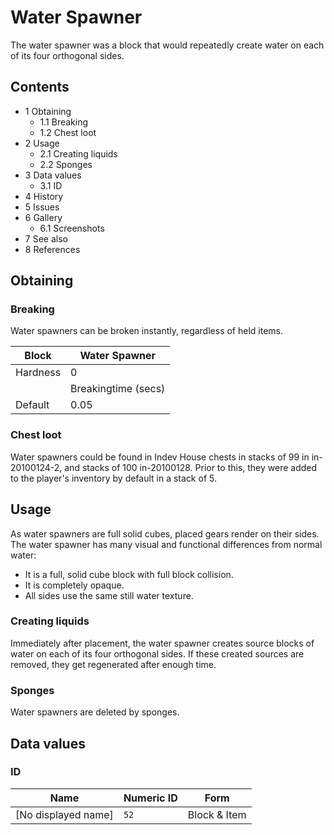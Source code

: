 # Water Spawner
The water spawner was a block that would repeatedly create water on each of its four orthogonal sides.

## Contents
- 1 Obtaining
	- 1.1 Breaking
	- 1.2 Chest loot
- 2 Usage
	- 2.1 Creating liquids
	- 2.2 Sponges
- 3 Data values
	- 3.1 ID
- 4 History
- 5 Issues
- 6 Gallery
	- 6.1 Screenshots
- 7 See also
- 8 References

## Obtaining
### Breaking
Water spawners can be broken instantly, regardless of held items.

| Block    | Water Spawner       |
|----------|---------------------|
| Hardness | 0                   |
|          | Breakingtime (secs) |
| Default  | 0.05                |

### Chest loot
Water spawners could be found in Indev House chests in stacks of 99 in in-20100124-2, and stacks of 100 in-20100128. Prior to this, they were added to the player's inventory by default in a stack of 5.

## Usage
As water spawners are full solid cubes, placed gears render on their sides.
The water spawner has many visual and functional differences from normal water:

- It is a full, solid cube block with full block collision.
- It is completely opaque.
- All sides use the same still water texture.

### Creating liquids
Immediately after placement, the water spawner creates source blocks of water on each of its four orthogonal sides. If these created sources are removed, they get regenerated after enough time.

### Sponges
Water spawners are deleted by sponges.

## Data values
### ID
| Name                | Numeric ID | Form         |
|---------------------|------------|--------------|
| [No displayed name] | `52`       | Block & Item |

